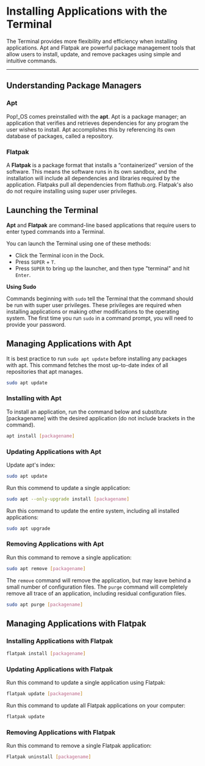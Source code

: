 # Installing Applications with the Terminal

The Terminal provides more flexibility and efficiency when installing applications. Apt and Flatpak are powerful package management tools that allow users to install, update, and remove packages using simple and intuitive commands.

---

## Understanding Package Managers

### Apt

Pop!\_OS comes preinstalled with the **apt**. Apt is a package manager; an application that verifies and retrieves dependencies for any program the user wishes to install. Apt accomplishes this by referencing its own database of packages, called a repository.

### Flatpak

A **Flatpak** is a package format that installs a “containerized” version of the software. This means the software runs in its own sandbox, and the installation will include all dependencies and libraries required by the application. Flatpaks pull all dependencies from flathub.org. Flatpak's also do not require installing using super user privileges.

## Launching the Terminal

**Apt** and **Flatpak** are command-line based applications that require users to enter typed commands into a Terminal.

You can launch the Terminal using one of these methods:

- Click the Terminal icon in the Dock.
- Press `SUPER` + `T`.
- Press `SUPER` to bring up the launcher, and then type "terminal" and hit `Enter`.

**Using Sudo**

Commands beginning with `sudo` tell the Terminal that the command should be run with super user privileges. These privileges are required when installing applications or making other modifications to the operating system. The first time you run `sudo` in a command prompt, you will need to provide your password.

## Managing Applications with Apt

It is best practice to run `sudo apt update` before installing any packages with apt. This command fetches the most up-to-date index of all repositories that apt manages.

```bash
sudo apt update
```

### Installing with Apt

To install an application, run the command below and substitute [packagename] with the desired application (do not include brackets in the command).

```bash
apt install [packagename]
```

### Updating Applications with Apt

Update apt's index:

```bash
sudo apt update
```

Run this commend to update a single application:

```bash
sudo apt --only-upgrade install [packagename]
```

Run this command to update the entire system, including all installed applications:

```bash
sudo apt upgrade
```

### Removing Applications with Apt

Run this command to remove a single application:

```bash
sudo apt remove [packagename]
```

The `remove` command will remove the application, but may leave behind a small number of configuration files. The `purge` command will completely remove all trace of an application, including residual configuration files.

```bash
sudo apt purge [packagename]
```

## Managing Applications with Flatpak

### Installing Applications with Flatpak

```bash
flatpak install [packagename]
```

### Updating Applications with Flatpak

Run this command to update a single application using Flatpak:

```bash
flatpak update [packagename]
```
Run this command to update all Flatpak applications on your computer: 

```bash
flatpak update
```

### Removing Applications with Flatpak

Run this command to remove a single Flatpak application:

```bash
Flatpak uninstall [packagename]
```

